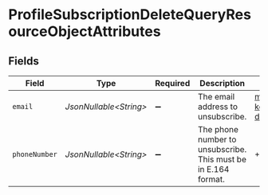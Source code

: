 # ProfileSubscriptionDeleteQueryResourceObjectAttributes


## Fields

| Field                                                          | Type                                                           | Required                                                       | Description                                                    | Example                                                        |
| -------------------------------------------------------------- | -------------------------------------------------------------- | -------------------------------------------------------------- | -------------------------------------------------------------- | -------------------------------------------------------------- |
| `email`                                                        | *JsonNullable\<String>*                                        | :heavy_minus_sign:                                             | The email address to unsubscribe.                              | matt-kemp@klaviyo-demo.com                                     |
| `phoneNumber`                                                  | *JsonNullable\<String>*                                        | :heavy_minus_sign:                                             | The phone number to unsubscribe. This must be in E.164 format. | +15005550006                                                   |